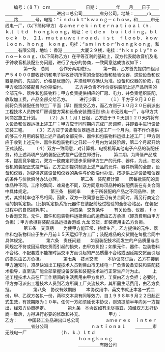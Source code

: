 
 



　　编号：（８７）ｃｍ＿＿＿＿＿＿
　　日期：＿＿＿＿年＿＿月＿＿日于＿＿＿＿＿＿　　＿＿＿＿＿＿进出口总公司＿＿＿＿省分公司，地址：＿＿＿市＿＿＿＿路＿＿＿＿号，电挂：“ｉｎｄｕｋｔ”ｋｗａｎｇ－ｃｈｏｗ，和＿＿＿市无线电一厂，（以下简称甲方）与ａｍｅｒｅｋｉｎｔｅｒｎａｔｉｏａｌ（ｈ．ｋ．）ｌｔｄ　ｈｏｎｇｋｏｎｇ，地址：ｅｌｄｅｘ　ｂｕｉｌｄｉｎｇ，ｂｌｏｃｋ　ｂ．　２１，ｍａｔａｕｗｅｉｒｏａｄ，ｉｓｔ　ｆｌｏｏｂ．ｋｏｗｌｏｏｎ．ｈｏｎｇ　ｋｏｎｇ，电挂：“ａｍｉｎｔｏｒ”ｈｏｎｇｋｏｎｇ，和＿＿＿有限公司，地址：
香港
＿＿＿＿大厦２９楼，电挂：“ｈｋｓｐｌｙ”ｈｏｎｏ－ｋｏｎｇ，（以下简称乙方）在平等互利的基础上，双方代表就收音机及电子钟收音机装配业务问题，进行了充分的协商，一致同意达成协议如下：
　　
　　第一条　总则
　　合作分两期进行。
　　第一期，乙方首先提供四组月产５４０００部收音机和电子钟收音机所需的全部设备和检验仪器，这些设备和仪器是新的、先进的、价格是优惠的，并须经甲方确认为准。设备和仪器的价款，在甲方收取的装配费内分期偿付。
　　乙方并负责不作价提供装配上述产品所需的全部元件、器件和包装物料；甲方负责提供相应的厂房、电力，并负责组织装配，收取加工费，产品全部交给乙方。
　　进行步骤：
　　（１）甲方于９月３０日前将负责装配任务的工厂平面（草）图提交乙方，而乙方则于１０月２０日前派出工程技术人员携带厂房调整方案和设备安装图纸到
佛山
市无线电一厂，与甲方共同商定施工计划。
　　（２）从１１月１日起，乙方应于９０天到１２０天内将有关设备和仪器运抵上述工厂；甲方应于同时期内完成厂房调整，并即着手进行设备安装工程。
　　（３）乙方应于设备和仪器运抵上述工厂一个月内，将不作价提供的够三个月用的装配上述产品的全部元件、器件和包装物料运抵上述工厂；甲方则应于收到上述元件、器件和包装物料之日起一个月内为试装阶段，第二个月起开始正式装配。
　　（４）双方一致同意，对计算机、电视机等其他电子产品的装配任务，待上述两项产品的装配正式投产后便立即进行。
　　第二期，为降低产品成本，提高竞争能力，双方一致商定将逐步采用甲方生产的元件、器件，为此，在收音机的装配正式投产后，乙方立即提供制造上述产品的元件、器件所需的全部，设备和仪器，对提供这些设备和仪器的条件与价款偿付办法，按提供上述设备和仪器的条件与价款偿付办法办理。
　　
　　第二条　装配费计算
　　因每批装配的具体品种不同，工序的繁简、难易也不同，双方同意每项品种的装配费装在有关合同中具体规定。
　　
　　第三条　损耗率
　　由于所装配的产品之不同品种、款式，其损耗率也不尽相同。因此，双方一致同意在签订有关合同时，再另行商定合理的损耗定额。（此损耗定额系指元器件在装配前经过检验的全部合格品，在装配过程中的自然损耗率）。
　　
　　第四条　交货条件
　　有关设备、仪器，ｆｏｂ香港交货。元件、器件和包装物料运抵佛山的运费由乙方承担（卸货费用由甲方负担）；甲方承担将装配成品运抵香港或
九龙
交货，卸装费用由乙方负担。
　　
　　第五条　交货期
　　为使甲方能正常、持续生产，乙方提供的元件、器件和包装物料应于生产月前１５天运抵甲方工厂；装配成品的交货期在每批合同中具体规定。
　　
　　第六条　责任问题
　　如因装配技术而发生的产品质量与合同规定不符或因延期交货而引起的损失，由甲方负担；如果元件、器件、包装物料不合格、不配套或不能按时运交甲方而引起的产品质量不合格或因延期交货而引起的损失由乙方负担。
　　
　　第七条　技术交流
　　本协议签订后，乙方在接到甲方通知时，须尽快派出工程技术人员到佛山市无线电一厂负责设备安装和装配技术指导，直至该厂能全部掌握设备安装和装配技术进行正常生产时为止。
　　上述工程技术人员在厂工作期间的生活费用由甲方负担，工资由乙方负担；必要时，甲方亦可派出工程技术人员到乙方所属工厂交流技术，其所需生活费用，由乙方负担。
　　
　　第八条　协议有效期限
　　本协议用中、英文书就正本各一式二份，甲、乙双方各执一份，两种文本具有同等效力，自１９９８年９月２２日起正式生效，有效期限为１０年。任何一方如须延长本协议，则须提前半年向另一方提出，经双方协商确定。
　　
　　第九条　本协议如有未尽事宜，须经双方友好协商一致后，方得进行必要的修改和补充。　　
　　
　　甲方：　　　　　　　　　　　　　　　乙方：
　　中国轻工业品进出口总公司　　　　　　ａｍｅｒｅｘ　ｉｎｔｅｒ
　　＿＿＿＿省分公司　　　　　　　　　　ｎａｔｉｏｎａｌ
　　＿＿＿＿市无线电一厂　　　　　　　　（ｈ．ｋ．）ｌｔｄ
　　　　　　　　　　　　　　　　　ｈｏｎｇｋｏｎｇ
　　　　　　　　　　　　　　　　　＿＿＿＿＿有限公司
 


 

 
 
 
 
 
  


  
 

  


  


  
 
 
 
 

